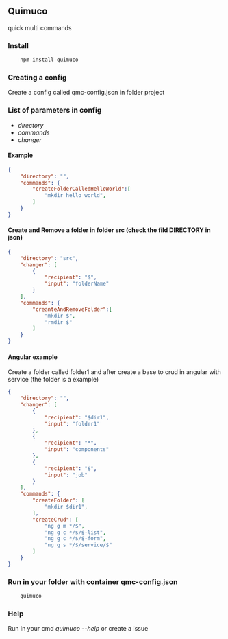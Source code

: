 ## Quimuco
quick multi commands   

### Install
```sh
    npm install quimuco
``` 

### Creating a config
Create a config called qmc-config.json in folder project

### List of parameters in config
- *directory*
- *commands*
- *changer* 

#### Example
```json
{
    "directory": "",
    "commands": {
        "createFolderCalledHelloWorld":[
            "mkdir hello world",
        ]
    }
}
```

#### Create and Remove a folder in folder src (check the fild DIRECTORY in json)
```json
{
    "directory": "src",
    "changer": [
        {
            "recipient": "$",
            "input": "folderName"
        }
    ],
    "commands": {
        "creanteAndRemoveFolder":[
            "mkdir $",
            "rmdir $"
        ]
    }
}
```

#### Angular example
Create a folder called folder1 and after create a base to crud in angular with service (the folder is a example)
```json
{
    "directory": "",
    "changer": [
        {
            "recipient": "$dir1",
            "input": "folder1"
        },
        {
            "recipient": "*",
            "input": "components"
        },
        {
            "recipient": "$",
            "input": "job"
        }
    ],
    "commands": {
        "createFolder": [
            "mkdir $dir1",
        ],
        "createCrud": [
            "ng g m */$",
            "ng g c */$/$-list",
            "ng g c */$/$-form",
            "ng g s */$/service/$"
        ]
    }
}
```

### Run in your folder with container qmc-config.json

```sh
    quimuco
```

### Help
Run in your cmd *quimuco --help* or create a issue